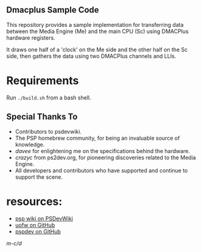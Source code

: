 ## Dmacplus Sample Code
This repository provides a sample implementation for transferring data between the Media Engine (Me) and the main CPU (Sc) using DMACPlus hardware registers.

It draws one half of a 'clock' on the Me side and the other half on the Sc side, then gathers the data using two DMACPlus channels and LLIs.

# Requirements
Run `./build.sh` from a bash shell.

## Special Thanks To
- Contributors to psdevwiki.
- The PSP homebrew community, for being an invaluable source of knowledge.
- *davee* for enlightening me on the specifications behind the hardware.
- *crazyc* from ps2dev.org, for pioneering discoveries related to the Media Engine.
- All developers and contributors who have supported and continue to support the scene.

# resources:
- [psp wiki on PSDevWiki](https://www.psdevwiki.com/psp/)
- [uofw on GitHub](https://github.com/uofw/uofw)
- [pspdev on GitHub](https://github.com/pspdev)

*m-c/d*
